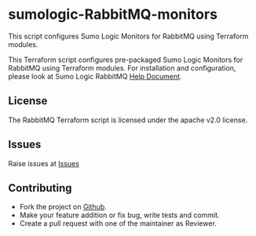 # sumologic-RabbitMQ-monitors

This script configures Sumo Logic Monitors for RabbitMQ using Terraform modules.

This Terraform script configures pre-packaged Sumo Logic Monitors for RabbitMQ using Terraform modules.
For installation and configuration, please look at Sumo Logic RabbitMQ [Help Document](https://help.sumologic.com/07Sumo-Logic-Apps/Messaging/RabbitMQ/RabbitMQ-App-Dashboards).
## License

The RabbitMQ Terraform script is licensed under the apache v2.0 license.

## Issues

Raise issues at [Issues](https://github.com/SumoLogic/terraform-sumologic-sumo-logic-monitor/issues)

## Contributing

* Fork the project on [Github](https://github.com/SumoLogic/terraform-sumologic-sumo-logic-monitor).
* Make your feature addition or fix bug, write tests and commit.
* Create a pull request with one of the maintainer as Reviewer.